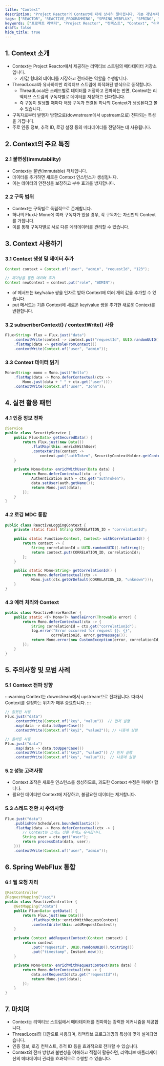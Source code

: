 ```yaml
---
title: "Context"
description: "Project Reactor의 Context에 대해 상세히 알아봅니다. 기본 개념부터 실전 활용 패턴, 주의사항까지 실제 예제와 함께 설명합니다. 리액티브 프로그래밍에서 컨텍스트를 효과적으로 활용하고 싶은 개발자를 위한 실용적인 가이드입니다."
tags: ["REACTOR", "REACTIVE_PROGRAMMING", "SPRING_WEBFLUX", "SPRING", "BACKEND", "JAVA"]
keywords: ["프로젝트 리액터", "Project Reactor", "컨텍스트", "Context", "리액티브", "Reactive", "웹플럭스", "WebFlux", "스프링", "Spring", "백엔드", "Backend", "자바", "Java", "리액티브 스트림", "Reactive Streams", "컨텍스트 전파", "Context Propagation"]
draft: false
hide_title: true
---
```


## 1. Context 소개

- Context는 Project Reactor에서 제공하는 리액티브 스트림의 메타데이터 저장소입니다.
	- 키/값 형태의 데이터를 저장하고 전파하는 역할을 수행합니다.
- ThreadLocal과 유사하지만 리액티브 스트림에 최적화된 방식으로 동작합니다.
  - ThreadLocal은 스레드별로 데이터를 저장하고 전파하는 반면, Context는 리액티브 스트림의 구독자별로 데이터를 저장하고 전파합니다.
  - 즉 구동이 발생할 때마다 해당 구독과 연결된 하나의 Context가 생성된다고 볼 수 있습니다.
- 구독자로부터 발행자 방향으로(downstream에서 upstream으로) 전파되는 특성을 가집니다.
- 주로 인증 정보, 추적 ID, 로깅 설정 등의 메타데이터를 전달하는 데 사용됩니다.

## 2. Context의 주요 특징

### 2.1 불변성(Immutability)

- Context는 불변(immutable) 객체입니다.
- 데이터를 추가하면 새로운 Context 인스턴스가 생성됩니다.
- 이는 데이터의 안전성을 보장하고 부수 효과를 방지합니다.

### 2.2 구독 범위

- Context는 구독별로 독립적으로 존재합니다.
- 하나의 Flux나 Mono에 여러 구독자가 있을 경우, 각 구독자는 자신만의 Context를 가집니다.
- 이를 통해 구독자별로 서로 다른 메타데이터를 관리할 수 있습니다.

## 3. Context 사용하기

### 3.1 Context 생성 및 데이터 추가

```java
Context context = Context.of("user", "admin", "requestId", "123");

// 체이닝을 통한 데이터 추가
Context newContext = context.put("role", "ADMIN");
```

- of 메서드는 key/value 쌍을 인자로 받아 Context에 여러 개의 값을 추가할 수 있습니다.
- put 메서드는 기존 Context에 새로운 key/value 쌍을 추가한 새로운 Context를 반환합니다.

### 3.2 subscriberContext() / contextWrite() 사용

```java
Flux<String> flux = Flux.just("data")
    .contextWrite(context -> context.put("requestId", UUID.randomUUID().toString()))
    .flatMap(data -> getRoleFromContext())
    .contextWrite(Context.of("user", "admin"));
```

### 3.3 Context 데이터 읽기

```java
Mono<String> mono = Mono.just("Hello")
    .flatMap(data -> Mono.deferContextual(ctx -> 
        Mono.just(data + " " + ctx.get("user"))))
    .contextWrite(Context.of("user", "John"));
```

## 4. 실전 활용 패턴

### 4.1 인증 정보 전파

```java
@Service
public class SecurityService {
    public Flux<Data> getSecuredData() {
        return Flux.just(new Data())
            .flatMap(this::enrichWithUser)
            .contextWrite(context -> 
                context.put("authToken", SecurityContextHolder.getContext().getAuthentication()));
    }
    
    private Mono<Data> enrichWithUser(Data data) {
        return Mono.deferContextual(ctx -> {
            Authentication auth = ctx.get("authToken");
            data.setUser(auth.getName());
            return Mono.just(data);
        });
    }
}
```

### 4.2 로깅 MDC 통합

```java
public class ReactiveLoggingContext {
    private static final String CORRELATION_ID = "correlationId";
    
    public static Function<Context, Context> withCorrelationId() {
        return context -> {
            String correlationId = UUID.randomUUID().toString();
            return context.put(CORRELATION_ID, correlationId);
        };
    }
    
    public static Mono<String> getCorrelationId() {
        return Mono.deferContextual(ctx -> 
            Mono.just(ctx.getOrDefault(CORRELATION_ID, "unknown")));
    }
}
```

### 4.3 에러 처리와 Context

```java
public class ReactiveErrorHandler {
    public static <T> Mono<T> handleError(Throwable error) {
        return Mono.deferContextual(ctx -> {
            String correlationId = ctx.get("correlationId");
            log.error("Error occurred for request {}: {}", 
                     correlationId, error.getMessage());
            return Mono.error(new CustomException(error, correlationId));
        });
    }
}
```

## 5. 주의사항 및 모범 사례

### 5.1 Context 전파 방향

:::warning
Context는 downstream에서 upstream으로 전파됩니다. 따라서 Context를 설정하는 위치가 매우 중요합니다.
:::

```java
// 잘못된 사용
Flux.just("data")
    .contextWrite(Context.of("key", "value"))  // 먼저 실행
    .map(data -> data.toUpperCase())
    .contextWrite(Context.of("key2", "value2")); // 나중에 실행

// 올바른 사용
Flux.just("data")
    .map(data -> data.toUpperCase())
    .contextWrite(Context.of("key2", "value2")) // 먼저 실행
    .contextWrite(Context.of("key", "value"));  // 나중에 실행
```

### 5.2 성능 고려사항

- Context 조작은 새로운 인스턴스를 생성하므로, 과도한 Context 수정은 피해야 합니다.
- 필요한 데이터만 Context에 저장하고, 불필요한 데이터는 제거합니다.

### 5.3 스레드 전환 시 주의사항

```java
Flux.just("data")
    .publishOn(Schedulers.boundedElastic())
    .flatMap(data -> Mono.deferContextual(ctx -> {
        // Context는 스레드 전환 후에도 유지됩니다.
        String user = ctx.get("user");
        return processData(data, user);
    }))
    .contextWrite(Context.of("user", "admin"));
```

## 6. Spring WebFlux 통합

### 6.1 웹 요청 처리

```java
@RestController
@RequestMapping("/api")
public class ReactiveController {
    @GetMapping("/data")
    public Flux<Data> getData() {
        return Flux.just(new Data())
            .flatMap(this::enrichWithRequestContext)
            .contextWrite(this::addRequestContext);
    }
    
    private Context addRequestContext(Context context) {
        return context
            .put("requestId", UUID.randomUUID().toString())
            .put("timestamp", Instant.now());
    }
    
    private Mono<Data> enrichWithRequestContext(Data data) {
        return Mono.deferContextual(ctx -> {
            data.setRequestId(ctx.get("requestId"));
            return Mono.just(data);
        });
    }
}
```

## 7. 마치며

- Context는 리액티브 스트림에서 메타데이터를 전파하는 강력한 메커니즘을 제공합니다.
- ThreadLocal의 대안으로 사용되며, 리액티브 프로그래밍의 특성에 맞게 설계되었습니다.
- 인증 정보, 로깅 컨텍스트, 추적 ID 등을 효과적으로 전파할 수 있습니다.
- Context의 전파 방향과 불변성을 이해하고 적절히 활용하면, 리액티브 애플리케이션의 메타데이터 관리를 효과적으로 수행할 수 있습니다.